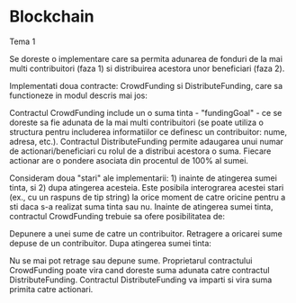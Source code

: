 # Blockchain

Tema 1

Se doreste o implementare care sa permita adunarea de fonduri de la mai multi contribuitori (faza 1) si distribuirea acestora unor beneficiari (faza 2).

Implementati doua contracte: CrowdFunding si DistributeFunding, care sa functioneze in modul descris mai jos:

Contractul CrowdFunding include un o suma tinta - "fundingGoal" - ce se doreste sa fie adunata de la mai multi contribuitori (se poate utiliza o structura pentru includerea informatiilor ce definesc un contribuitor: nume, adresa, etc.).
Contractul DistributeFunding permite adaugarea unui numar de actionari/beneficiari cu rolul de a distribui acestora o suma. Fiecare actionar are o pondere asociata din procentul de 100% al sumei.

Consideram doua "stari" ale implementarii: 1) inainte de atingerea sumei tinta, si 2) dupa atingerea acesteia. Este posibila interograrea acestei stari (ex., cu un raspuns de tip string) la orice moment de catre oricine pentru a sti daca s-a realizat suma tinta sau nu.
Inainte de atingerea sumei tinta, contractul CrowdFunding trebuie sa ofere posibilitatea de:

Depunere a unei sume de catre un contribuitor.
Retragere a oricarei sume depuse de un contribuitor.
Dupa atingerea sumei tinta:

Nu se mai pot retrage sau depune sume.
Proprietarul contractului CrowdFunding poate vira cand doreste suma adunata catre contractul DistributeFunding.
Contractul DistributeFunding va imparti si vira suma primita catre actionari.